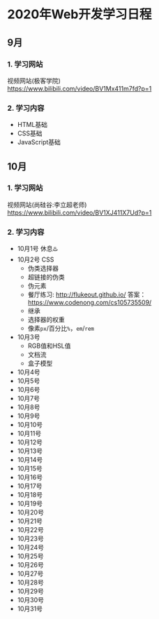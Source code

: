 # 2020年Web开发学习日程
## 9月
### 1. 学习网站
视频网站(极客学院) <br/>
<https://www.bilibili.com/video/BV1Mx411m7fd?p=1>
### 2. 学习内容
- HTML基础
- CSS基础
- JavaScript基础
## 10月
### 1. 学习网站
视频网站(尚硅谷:李立超老师) <br/>
<https://www.bilibili.com/video/BV1XJ411X7Ud?p=1>
### 2. 学习内容
- 10月1号 休息♨️
- 10月2号 CSS<br/>
  - 伪类选择器
  - 超链接的伪类
  - 伪元素
  - 餐厅练习: <http://flukeout.github.io/>  答案：<https://www.codenong.com/cs105735509/>
  - 继承
  - 选择器的权重 
  - 像素`px`/百分比`%`，`em`/`rem`
- 10月3号 <br/>
  - RGB值和HSL值
  - 文档流
  - 盒子模型
- 10月4号 <br/>
- 10月5号 <br/>
- 10月6号 <br/>
- 10月7号 <br/>
- 10月8号 <br/>
- 10月9号 <br/>
- 10月10号 <br/>
- 10月11号 <br/>
- 10月12号 <br/>
- 10月13号 <br/>
- 10月14号 <br/>
- 10月15号 <br/>
- 10月16号 <br/>
- 10月17号 <br/>
- 10月18号 <br/>
- 10月19号 <br/>
- 10月20号 <br/>
- 10月21号 <br/>
- 10月22号 <br/>
- 10月23号 <br/>
- 10月24号 <br/>
- 10月25号 <br/>
- 10月26号 <br/>
- 10月27号 <br/>
- 10月28号 <br/>
- 10月29号 <br/>
- 10月30号 <br/>
- 10月31号 <br/>

